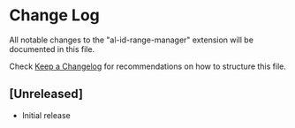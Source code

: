 # Change Log

All notable changes to the "al-id-range-manager" extension will be documented in this file.

Check [Keep a Changelog](http://keepachangelog.com/) for recommendations on how to structure this file.

## [Unreleased]

- Initial release
